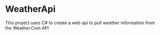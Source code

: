 # WeatherApi

This project uses C# to create a web api to pull weather information from the Weather.Com API
